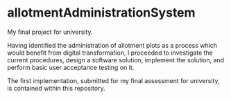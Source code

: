 # allotmentAdministrationSystem
My final project for university.

Having identified the administration of allotment plots as a process which would benefit 
from digital transformation, I proceeded to investigate the current procedures, design a
software solution, implement the solution, and perform basic user acceptance testing on it.

The first implementation, submitted for my final assessment for university, is contained 
within this repository.
